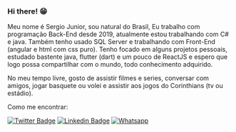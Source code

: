 ### Hi there! 😁

Meu nome é Sergio Junior, sou natural do Brasil, Eu trabalho com programação Back-End desde 2019, atualmente estou trabalhando com C# e java. Também tenho usado SQL Server e trabalhando com Front-End (angular e html com css puro). Tenho focado em alguns projetos pessoais, estudado bastente java, flutter (dart) e um pouco de ReactJS e espero que logo possa compartilhar com o mundo, todo conhecimento adquirido.

No meu tempo livre, gosto de assistir filmes e series, conversar com amigos, jogar basquete ou volei e assistir aos jogos do Corinthians (tv ou estádio).

Como me encontrar:

[![Twitter Badge](https://img.shields.io/badge/-Twitter-1ca0f1?style=flat-square&labelColor=1ca0f1&logo=twitter&logoColor=white&link=https://twitter.com/sergio_1jr)](https://twitter.com/sergio_1jr)
[![Linkedin Badge](https://img.shields.io/badge/-LinkedIn-blue?style=flat-square&logo=Linkedin&logoColor=white&link=https://www.linkedin.com/in/sergioluiz-jr)](https://www.linkedin.com/in/sergioluiz-jr/)
[![Whatsapp](https://img.shields.io/badge/WhatsApp-25D366?style=for-the-badge&logo=whatsapp&logoColor=white&link=https://www.whats)](https://api.whatsapp.com/send?phone=5511997249659)
